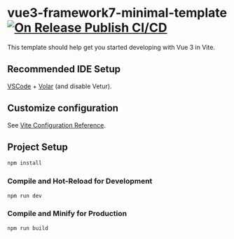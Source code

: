 # vue3-framework7-minimal-template [![On Release Publish CI/CD](https://github.com/iceproc1337/vue3-framework7-minimal-template/actions/workflows/on-release-publish-cicd.yml/badge.svg)](https://github.com/iceproc1337/vue3-framework7-minimal-template/actions/workflows/on-release-publish-cicd.yml)

This template should help get you started developing with Vue 3 in Vite.

## Recommended IDE Setup

[VSCode](https://code.visualstudio.com/) + [Volar](https://marketplace.visualstudio.com/items?itemName=Vue.volar) (and disable Vetur).

## Customize configuration

See [Vite Configuration Reference](https://vitejs.dev/config/).

## Project Setup

```sh
npm install
```

### Compile and Hot-Reload for Development

```sh
npm run dev
```

### Compile and Minify for Production

```sh
npm run build
```
